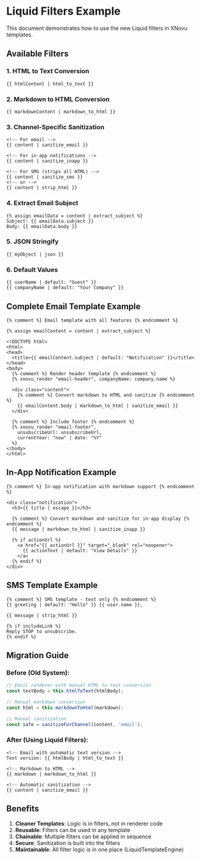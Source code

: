 # Liquid Filters Example

This document demonstrates how to use the new Liquid filters in XNovu templates.

## Available Filters

### 1. HTML to Text Conversion
```liquid
{{ htmlContent | html_to_text }}
```

### 2. Markdown to HTML Conversion
```liquid
{{ markdownContent | markdown_to_html }}
```

### 3. Channel-Specific Sanitization
```liquid
<!-- For email -->
{{ content | sanitize_email }}

<!-- For in-app notifications -->
{{ content | sanitize_inapp }}

<!-- For SMS (strips all HTML) -->
{{ content | sanitize_sms }}
<!-- or -->
{{ content | strip_html }}
```

### 4. Extract Email Subject
```liquid
{% assign emailData = content | extract_subject %}
Subject: {{ emailData.subject }}
Body: {{ emailData.body }}
```

### 5. JSON Stringify
```liquid
{{ myObject | json }}
```

### 6. Default Values
```liquid
{{ userName | default: "Guest" }}
{{ companyName | default: "Your Company" }}
```

## Complete Email Template Example

```liquid
{% comment %} Email template with all features {% endcomment %}

{% assign emailContent = content | extract_subject %}

<!DOCTYPE html>
<html>
<head>
  <title>{{ emailContent.subject | default: "Notification" }}</title>
</head>
<body>
  {% comment %} Render header template {% endcomment %}
  {% xnovu_render "email-header", companyName: company.name %}
  
  <div class="content">
    {% comment %} Convert markdown to HTML and sanitize {% endcomment %}
    {{ emailContent.body | markdown_to_html | sanitize_email }}
  </div>
  
  {% comment %} Include footer {% endcomment %}
  {% xnovu_render "email-footer", 
    unsubscribeUrl: unsubscribeUrl,
    currentYear: "now" | date: "%Y"
  %}
</body>
</html>
```

## In-App Notification Example

```liquid
{% comment %} In-app notification with markdown support {% endcomment %}

<div class="notification">
  <h3>{{ title | escape }}</h3>
  
  {% comment %} Convert markdown and sanitize for in-app display {% endcomment %}
  {{ message | markdown_to_html | sanitize_inapp }}
  
  {% if actionUrl %}
    <a href="{{ actionUrl }}" target="_blank" rel="noopener">
      {{ actionText | default: "View Details" }}
    </a>
  {% endif %}
</div>
```

## SMS Template Example

```liquid
{% comment %} SMS template - text only {% endcomment %}
{{ greeting | default: "Hello" }} {{ user.name }},

{{ message | strip_html }}

{% if includeLink %}
Reply STOP to unsubscribe.
{% endif %}
```

## Migration Guide

### Before (Old System):
```javascript
// Email renderer with manual HTML to text conversion
const textBody = this.htmlToText(htmlBody);

// Manual markdown conversion
const html = this.markdownToHtml(markdown);

// Manual sanitization
const safe = sanitizeForChannel(content, 'email');
```

### After (Using Liquid Filters):
```liquid
<!-- Email with automatic text version -->
Text version: {{ htmlBody | html_to_text }}

<!-- Markdown to HTML -->
{{ markdown | markdown_to_html }}

<!-- Automatic sanitization -->
{{ content | sanitize_email }}
```

## Benefits

1. **Cleaner Templates**: Logic is in filters, not in renderer code
2. **Reusable**: Filters can be used in any template
3. **Chainable**: Multiple filters can be applied in sequence
4. **Secure**: Sanitization is built into the filters
5. **Maintainable**: All filter logic is in one place (LiquidTemplateEngine)